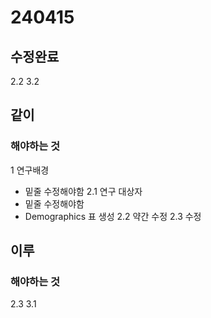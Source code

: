 # 240415
## 수정완료
2.2
3.2
## 같이
### 해야하는 것
1 연구배경
- 밑줄 수정해야함
2.1 연구 대상자
- 밑줄 수정해야함
- Demographics 표 생성
2.2 약간 수정
2.3 수정


## 이루
### 해야하는 것
2.3
3.1
